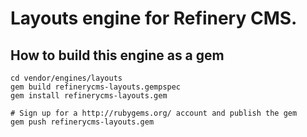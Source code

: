 # Layouts engine for Refinery CMS.

## How to build this engine as a gem

    cd vendor/engines/layouts
    gem build refinerycms-layouts.gempspec
    gem install refinerycms-layouts.gem
    
    # Sign up for a http://rubygems.org/ account and publish the gem
    gem push refinerycms-layouts.gem